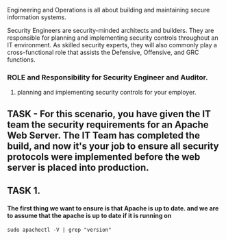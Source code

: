 Engineering and Operations is all about building and maintaining secure information systems.

Security Engineers are security-minded architects and builders. They are responsible for planning and implementing security controls throughout an IT environment. As skilled security experts, they will also commonly play a cross-functional role that assists the Defensive, Offensive, and GRC functions.
### ROLE and Responsibility for Security Engineer and Auditor.
1. planning and implementing security controls for your employer.

 ## TASK -  For this scenario, you have given the IT team the security requirements for an Apache Web Server. The IT Team has completed the build, and now it's your job to ensure all security protocols were implemented before the web server is placed into production.

## TASK 1.
#### The first thing we want to ensure is that Apache is up to date. and we are to assume that the apache is up to date if it is running on 
``` sudo apachectl -V | grep "version" ```
